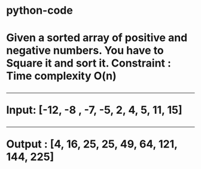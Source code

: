 ﻿# python-code
<h1>Given a sorted array of positive and negative numbers. You have to Square it and sort it. Constraint : Time complexity O(n) 
<hr/>
Input: [-12, -8 , -7, -5, 2, 4, 5, 11, 15] 
  <hr/>
Output : [4, 16, 25, 25, 49, 64, 121, 144, 225] 
